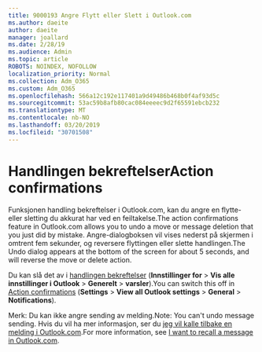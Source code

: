 ```yaml
---
title: 9000193 Angre Flytt eller Slett i Outlook.com
ms.author: daeite
author: daeite
manager: joallard
ms.date: 2/28/19
ms.audience: Admin
ms.topic: article
ROBOTS: NOINDEX, NOFOLLOW
localization_priority: Normal
ms.collection: Adm_O365
ms.custom: Adm_O365
ms.openlocfilehash: 566a12c192e117401a9d49486b468b0f4af93d5c
ms.sourcegitcommit: 53ac59b8afb80cac084eeeec9d2f65591ebcb232
ms.translationtype: MT
ms.contentlocale: nb-NO
ms.lasthandoff: 03/20/2019
ms.locfileid: "30701508"
---
```

# <a name="action-confirmations"></a><span data-ttu-id="2dea3-102">Handlingen bekreftelser</span><span class="sxs-lookup"><span data-stu-id="2dea3-102">Action confirmations</span></span>

<span data-ttu-id="2dea3-103">Funksjonen handling bekreftelser i Outlook.com, kan du angre en flytte- eller sletting du akkurat har ved en feiltakelse.</span><span class="sxs-lookup"><span data-stu-id="2dea3-103">The action confirmations feature in Outlook.com allows you to undo a move or message deletion that you just did by mistake.</span></span> <span data-ttu-id="2dea3-104">Angre-dialogboksen vil vises nederst på skjermen i omtrent fem sekunder, og reversere flyttingen eller slette handlingen.</span><span class="sxs-lookup"><span data-stu-id="2dea3-104">The Undo dialog appears at the bottom of the screen for about 5 seconds, and will reverse the move or delete action.</span></span>

<span data-ttu-id="2dea3-105">Du kan slå det av i [handlingen bekreftelser](https://outlook.live.com/mail/options/general/notifications) (**Innstillinger for** > **Vis alle innstillinger i Outlook** > **Generelt** > **varsler**).</span><span class="sxs-lookup"><span data-stu-id="2dea3-105">You can switch this off in [Action confirmations](https://outlook.live.com/mail/options/general/notifications) (**Settings** > **View all Outlook settings** > **General** > **Notifications**).</span></span>

<span data-ttu-id="2dea3-106">Merk: Du kan ikke angre sending av melding.</span><span class="sxs-lookup"><span data-stu-id="2dea3-106">Note: You can't undo message sending.</span></span> <span data-ttu-id="2dea3-107">Hvis du vil ha mer informasjon, ser du [jeg vil kalle tilbake en melding i Outlook.com](https://support.office.com/article/c069ddde-5282-4085-8f4c-d7b133324f8a).</span><span class="sxs-lookup"><span data-stu-id="2dea3-107">For more information, see [I want to recall a message in Outlook.com](https://support.office.com/article/c069ddde-5282-4085-8f4c-d7b133324f8a).</span></span>